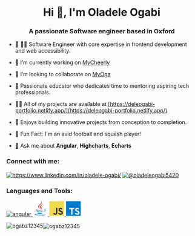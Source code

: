 
<h1 align="center">Hi 👋, I'm Oladele Ogabi</h1>
<h3 align="center">A passionate Software engineer based in Oxford</h3>

- 🔭 👨‍💻 Software Engineer with core expertise in frontend development and web accessibility.

- 🔭 I’m currently working on [MyCheerly](https://app.cheerlypay.com/book-demo)

- 👯 I’m looking to collaborate on [MyOga](https://www.myoga.com.ng/)

- 🌱 Passionate educator who dedicates time to mentoring aspiring tech professionals.

- 👨‍💻 All of my projects are available at [https://deleogabi-portfolio.netlify.app/](https://deleogabi-portfolio.netlify.app/)

- 💬 Enjoys building innovative projects from conception to completion.

- 🎉 Fun Fact: I'm an avid football and squash player!

- 💬 Ask me about **Angular**, **Highcharts**, **Echarts**

<h3 align="left">Connect with me:</h3>
<p align="left">
<a href="https://linkedin.com/in/https://www.linkedin.com/in/oladele-ogabi/" target="blank"><img align="center" src="https://raw.githubusercontent.com/rahuldkjain/github-profile-readme-generator/master/src/images/icons/Social/linked-in-alt.svg" alt="https://www.linkedin.com/in/oladele-ogabi/" height="30" width="40" /></a>
<a href="https://www.youtube.com/@oladeleogabi5420" target="blank"><img align="center" src="https://raw.githubusercontent.com/rahuldkjain/github-profile-readme-generator/master/src/images/icons/Social/youtube.svg" alt="@oladeleogabi5420" height="30" width="40" /></a>
</p>

<h3 align="left">Languages and Tools:</h3>
<p align="left"> <a href="https://angular.io" target="_blank" rel="noreferrer"> <img src="https://angular.io/assets/images/logos/angular/angular.svg" alt="angular" width="40" height="40"/> </a> <a href="https://www.java.com" target="_blank" rel="noreferrer"> <img src="https://raw.githubusercontent.com/devicons/devicon/master/icons/java/java-original.svg" alt="java" width="40" height="40"/> </a> <a href="https://developer.mozilla.org/en-US/docs/Web/JavaScript" target="_blank" rel="noreferrer"> <img src="https://raw.githubusercontent.com/devicons/devicon/master/icons/javascript/javascript-original.svg" alt="javascript" width="40" height="40"/> </a> <a href="https://www.typescriptlang.org/" target="_blank" rel="noreferrer"> <img src="https://raw.githubusercontent.com/devicons/devicon/master/icons/typescript/typescript-original.svg" alt="typescript" width="40" height="40"/> </a> </p>

<p><img align="left" src="https://github-readme-stats.vercel.app/api/top-langs?username=ogabz12345&show_icons=true&locale=en&layout=compact" alt="ogabz12345" /></p>

<p><img align="center" src="https://github-readme-streak-stats.herokuapp.com/?user=ogabz12345&" alt="ogabz12345" /></p>
